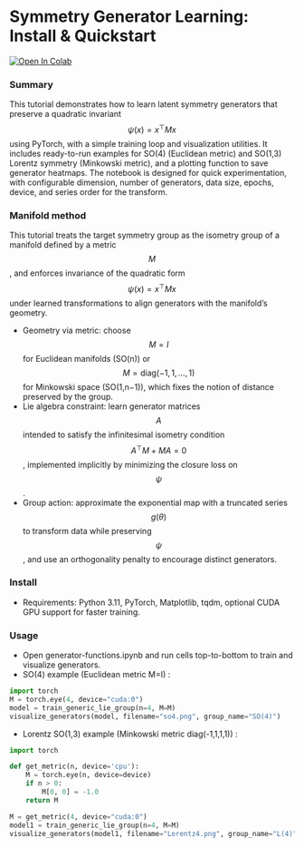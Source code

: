 #  Symmetry Generator Learning: Install & Quickstart
[![Open In Colab](https://colab.research.google.com/assets/colab-badge.svg)](
[https://colab.research.google.com/github/USER/REPO/blob/BRANCH/path/to/notebook.ipynb](https://github.com/gatetub/E2E_Hidden_Symmetry_Generator_Avishikta_Bhattacharjee/blob/main/generator-notebook.ipynb))

### Summary
This tutorial demonstrates how to learn latent symmetry generators that preserve a quadratic invariant $$\psi(x) = x^\top M x$$ using PyTorch, with a simple training loop and visualization utilities. It includes ready-to-run examples for SO(4) (Euclidean metric) and SO(1,3) Lorentz symmetry (Minkowski metric), and a plotting function to save generator heatmaps. The notebook is designed for quick experimentation, with configurable dimension, number of generators, data size, epochs, device, and series order for the transform.

### Manifold method

This tutorial treats the target symmetry group as the isometry group of a manifold defined by a metric $$M$$, and enforces invariance of the quadratic form $$\psi(x)=x^\top M x$$ under learned transformations to align generators with the manifold’s geometry.  

- Geometry via metric: choose $$M=I$$ for Euclidean manifolds (SO(n)) or $$M=\mathrm{diag}(-1,1,\dots,1)$$ for Minkowski space (SO(1,n−1)), which fixes the notion of distance preserved by the group.  
- Lie algebra constraint: learn generator matrices $$A$$ intended to satisfy the infinitesimal isometry condition $$A^\top M + M A = 0$$, implemented implicitly by minimizing the closure loss on $$\psi$$.  
- Group action: approximate the exponential map with a truncated series $$g(\theta)$$ to transform data while preserving $$\psi$$, and use an orthogonality penalty to encourage distinct generators.

### Install
- Requirements: Python 3.11, PyTorch, Matplotlib, tqdm, optional CUDA GPU support for faster training.


### Usage
- Open generator-functions.ipynb and run cells top-to-bottom to train and visualize generators.
- SO(4) example (Euclidean metric M=I) :
```python
import torch
M = torch.eye(4, device="cuda:0")
model = train_generic_lie_group(n=4, M=M)
visualize_generators(model, filename="so4.png", group_name="SO(4)")
```
- Lorentz SO(1,3) example (Minkowski metric diag(-1,1,1,1)) :
```python
import torch

def get_metric(n, device='cpu'):
    M = torch.eye(n, device=device)
    if n > 0:
        M[0, 0] = -1.0
    return M

M = get_metric(4, device="cuda:0")
model1 = train_generic_lie_group(n=4, M=M)
visualize_generators(model1, filename="Lorentz4.png", group_name="L(4)")
```
